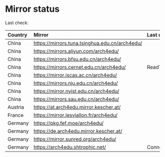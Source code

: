 <script src="./time.js"></script>
# Mirror status
Last check: <script type="text/javascript">localize(1751768434.5538816);</script>

|Country|Mirror|Last update|
|:------|:-----|:----------|
|China|https://mirrors.tuna.tsinghua.edu.cn/arch4edu/|<script type="text/javascript">localize(1751740916);</script>|
|China|https://mirrors.aliyun.com/arch4edu/|<script type="text/javascript">localize(1751740916);</script>|
|China|https://mirrors.bfsu.edu.cn/arch4edu/|<script type="text/javascript">localize(1751697931);</script>|
|China|https://mirrors.cernet.edu.cn/arch4edu/|ReadTimeout|
|China|https://mirror.iscas.ac.cn/arch4edu/|<script type="text/javascript">localize(1751740916);</script>|
|China|https://mirrors.nju.edu.cn/arch4edu/|<script type="text/javascript">localize(1751697931);</script>|
|China|https://mirror.nyist.edu.cn/arch4edu/|<script type="text/javascript">localize(1751697931);</script>|
|China|https://mirrors.sau.edu.cn/arch4edu/|<script type="text/javascript">localize(1751611985);</script>|
|Austria|https://at.arch4edu.mirror.kescher.at/|<script type="text/javascript">localize(1751740916);</script>|
|France|https://mirror.lesviallon.fr/arch4edu/|<script type="text/javascript">localize(1751740916);</script>|
|Germany|https://pkg.fef.moe/arch4edu/|<script type="text/javascript">localize(1751740916);</script>|
|Germany|https://de.arch4edu.mirror.kescher.at/|<script type="text/javascript">localize(1751740916);</script>|
|Germany|https://mirror.sunred.org/arch4edu/|<script type="text/javascript">localize(1751740916);</script>|
|Germany|https://arch4edu.shtrophic.net/|ConnectionError|

<script src="./tablefilter/tablefilter.js"></script>
<script src="./table.js"></script>